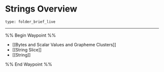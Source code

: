 # Strings Overview
 
```ccard
type: folder_brief_live
```
 
---

%% Begin Waypoint %%
- [[Bytes and Scalar Values and Grapheme Clusters]]
- [[String Slice]]
- [[String]]

%% End Waypoint %%